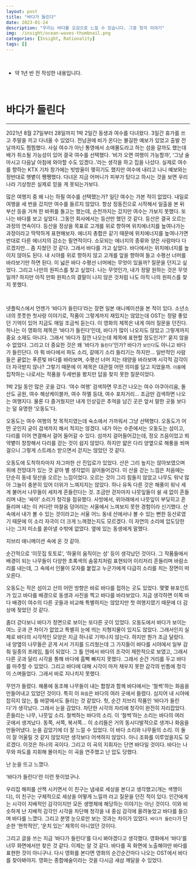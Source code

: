 ```yaml
---
layout: post
title: "바다가 들린다"
date: 2023-01-24
description: "우리는 바다를 오감으로 느낄 수 있습니다. 그중 청각 이야기"
img:  /insight/ocean-waves-thumbnail.png
categories: [Insight, Rationality]
tags: []
---
```


<br>

* 약 1년 반 전 작성한 내용입니다.

<br id="1">

# 바다가 들린다

---

2021년 8월 27일부터 28일까지 1박 2일간 동생과 여수를 다녀왔다. 3일간 휴가를 쓰고 주말을 끼고 다녀올 수 있었다. 전남권에 비가 온다는 불길한 예보가 있었고 출발 전날까지도 찜찜했다. 사실 여수가 아닌 통영에서 소매물도라고 하는 섬을 갈까도 했는데 배가 취소될 가능성이 있어 결국 여수를 선택했다. ‘비가 오면 여행이 가능할까’, ‘그냥 술 마시고 다음날 아침에 와야할 수도 있겠다..’라는 생각을 하고 집을 나섰다. 실제로 여수를 향하는 KTX 기차 창가에는 빗방울이 맺히기도 했지만 여수에 내리고 나니 예보와는 정반대로 햇볕이 쨍쨍했다. 다녀온 지금 어머니가 피부가 탔다고 하시는 것을 보면 우리나라 기상청은 실제로 믿을 게 못되는가보다.

많은 여행지 중 왜 나는 하필 여수를 선택했는가? 일단 여수는 가본 적이 없었다. 내일로 여행을 세 번을 갔지만 여수를 들르지 않았다. 항상 정동진으로 시작해서 일출을 본 뒤 부산 등을 거쳐 한 바퀴를 돌고는 했는데, 순천까지는 갔지만 여수는 가보지 못했다. 또 나는 바다를 보고 싶었다. 그동안 회사에서는 등산만 했던 것 같다. 등산은 결국 오르는 과정의 연속이다. 등산을 정상을 목표로 고개를 위로 향하며 위치에너지를 높여나가는 과정이라고 딱딱하게 표현해보자. 에너지 총합은 같기 때문에 위치에너지를 높여나가면 반대로 다른 에너지의 감소는 필연적이다. 소모되는 에너지의 종류와 양은 사람마다 다르겠지만… 좀 지쳤던 것 같다. 그래서 바다를 가고 싶었다. 바다에서는 위치에너지를 높이지 않아도 된다. 내 시야를 위로 향하지 않고 고개를 앞을 향하여 들고 수평선 너머를 바라보기만 하면 된다. 이 넓은 바다 수평선 너머에는 무엇이 있을까? 질문을 던지고 싶었다. 그리고 나만의 원피스를 찾고 싶었다. 나는 무엇인가, 내가 정말 원하는 것은 무엇일까? 하지만 아직 만화 원피스의 결말이 나지 않은 것처럼 나도 아직 나의 원피스를 찾지 못했다.

<br>

넷플릭스에서 언젠가 ‘바다가 들린다’라는 장편 일본 애니메이션을 본 적이 있다. 소년소녀의 풋풋한 첫사랑 이야기로, 작품이 그렇게까지 재밌지는 않았는데 OST는 정말 좋았던 기억이 있어 지금도 매일 조금씩 듣는다. 이 영화의 제목은 내게 여러 질문을 던진다. 하나는 이 영화의 제목은 ‘바다가 들린다’인데, 바다가 많이 나오지도 않았고 그렇게까지 중요 소재도 아니다. 그래서 ‘바다가 잠깐 나오는데 제목에 표현할 정도인가?' 묻지 않을 수 없었다. 그리고 더 중요한 것은 왜 '바다가 `들린다`'인가? 바다가 `보인다`도 아니고 바다가 들린단다. 아 뭐 바다에서 파도 소리, 갈매기 소리 들리기는 하지만… 일반적인 사람들은 끝없는 푸른빛 바다를 바라보며, 수평선 너머 지는 태양을 바라보며 시각적 감각이 더 자극받지 않나? 그렇기 때문에 이 제목은 대관절 어떤 의미를 담고 지었을까. `이름`에 집착하는 나로서는 작품을 두세번을 봤지만 답을 찾지 못한 질문이었다.

1박 2일 동안 많은 곳을 갔다. ‘여수 여행’ 검색하면 무조건 나오는 여수 아쿠아리움, 돌산도 공원, 여수 해상케이블카, 여수 하멜 등대, 여수 포차거리… 조금만 검색하면 나오는 여행지다. 물론 다 즐거웠지만 내게 인상깊은 추억을 남긴 곳은 앞서 말한 곳들 보다는 덜 유명한 ‘오동도’다.

오동도는 여수 여행의 첫 목적지였는데 숙소에서 가까워서 그냥 선택했다. 오동도가 어떤 곳인지 굳이 검색까지 해서 적지는 않겠다. 내가 아는 수준에서는 오동도는 섬이고, 다리를 이어 연결해서 걸어 들어갈 수 있다. 섬까지 걸어들어갔는데, 정오 즈음이었고 뙤약볕이 창창해서 다리를 걷는 것이 쉽지 않았다. 하지만 얇은 다리 양옆으로 해풍을 쐬며 걸으니 그렇게 스트레스 받으면서 걷지는 않았던 것 같다.

오동도에 도착하자마자 자그마한 산 진입로가 있었다. 산은 그리 높지는 않아보였으며 위에 전망대가 있는 것 같아 별 생각없이 걸어들어갔다. 이 산을 걷는 느낌은 처음에는 단순히 동네 뒷산을 오르는 느낌이었다. 오르는 것이 그리 힘들지 않았고 나무도 워낙 많아 그늘이 충분히 있어 더위가 느껴지지는 않았다. 하나 유독 다른 것은 해풍이 워낙 세게 불어서 나무들이 세차게 흔들린다는 것. 조금만 걷자마자 나뭇잎들이 쉴 새 없이 흔들리며 내는 ‘싸아’ 소리가 청각을 점유했다. 사방에서, 위아래에서 나뭇잎이 부딪히고 흔들리며 내는 이 커다란 마찰음 덩어리는 서울에서 느껴보지 못한 경험이라 신기했다. 산속에서 내가 볼 수 있는 것이라고는 서울 어느 동네 산에서나 볼 수 있는 뻔한 등산로였기 때문에 이 소리 자극이 더 크게 느껴졌는지도 모르겠다. 이 자연의 소리에 압도당한 나는 그저 미소를 쏟아낼 수밖에 없었다. 옆에 있는 동생에게 말했다.

<p class="insight-as-sentence">
  지브리 애니메이션 속에 온 것 같아.
</p>

순간적으로 ‘이웃집 토토로’, ‘하울의 움직이는 성’ 등이 생각났던 것이다. 그 작품들에서 배경이 되는 나무들이 다양한 초록색의 솜뭉치처럼 표현되어 이리저리 흔들리며 바람소리를 내는데, 그 속에서 인물이 모자를 붙잡고 누군가에게 다급히 소리를 치는 장면이 떠오른다.

오동도는 작은 섬이고 산의 어떤 방향은 바로 바다를 접하는 곳도 있었다. 몇몇 뷰포인트가 있고 바다를 배경으로 동생과 사진을 찍고 바다를 바라보았다. 지금 생각하면 이쪽 바다 배경이 여수의 다른 곳들과 비교해 특별하지는 않았지만 첫 여행지였기 때문에 더 감상에 젖었던 것 같다.

좀더 걷다보니 바다가 정면으로 보이는 또다른 곳이 있었다. 오동도에서 바다가 보이는 여느 곳과 큰 차이가 없었고 특별히 눈에 띄는 지형지물이 있지도 않았다. 그래서인지 실제로 바다의 시각적인 모양은 지금 하나로 기억나지 않는다. 하지만 뭔가 조금 달랐다. 내 양옆의 나무들은 곧게 서서 가지를 드리웠는데 그 가지들이 바다를 시야에서 일부 감춰 일종의 프레임, 틀이 되었다. 그 틀 안에서 바다의 조각이 제한적으로 보였고, 그래서 다른 곳과 달리 시각을 통해 바다에 흠뻑 빠지지 못했다. 그래서 순간 거리를 두고 바다를 마주할 수 있었다. 그리고 바다에 대해 시각이 마저 채우지 못한 감각의 빈틈에 청각이 스며들었다. 그래서 바로 지나치지 못했다.

무언가 들렸다. 해풍에 동조해 나무들이 내는 합창과 함께 바다에서는 ‘철썩'하는 화음을 만들어내고 있었던 것이다. 특히 이 `화음`은 바다의 여러 곳에서 들렸다. 심지어 내 시야에 잡히지 않는, 틀 바깥에서도 들리는 것 같았다. 헛, 순간 지브리 작품인 ‘바다가 들린다’가 생각났다. 그래서 눈을 감았다. 차단한 시각의 자리에 청각이 완전히 자리잡았다. 흔들리는 나무, 나뭇잎 소리. 철썩하는 바다의 소리. 이 ‘철썩’하는 소리는 바다의 여러 곳에서 생겨났다. 동쪽, 서쪽, 북서쪽… 이 소리들은 거의 동시다발적으로 생겨나 화음을 만들어냈다. 눈을 감았기에 더 잘 느낄 수 있었다. 이 바다 소리와 나무들의 소리. 이 둘이 잘 어울릴 것 같지 않았지만 생각보다 어색하지 않았다. 아니 조화를 이루었을지도 모르겠다. 이것은 하나의 곡이다. 그리고 이 곡의 지휘자는 단연 바다일 것이다. 바다는 나무와 파도를 지휘해 몰아치는 이 곡을 연주했고 난 압도 당했다.

난 눈을 뜨고 느꼈다.

<p class="insight-as-sentence">
  ‘바다가 들린다’란 이런 뜻이었구나.
</p>

우리집 해피를 산책 시키면서 이 친구는 냄새로 세상을 본다고 생각했고(개는 색맹이다), 이 친구는 구체적으로 세상을 어떻게 느낄까 라고 질문을 던진 적이 있다. 인간에게는 시각이 지배적인 감각이지만 모든 생명체에 해당하는 이야기는 아닌 것이다. 이와 비슷하게 난 지배적 감각인 시각을 차단해 청각을 내 중심 감각에 올려놓았고 바다를 들으며 바다를 느꼈다. 그리고 분명 눈으로만 보는 것과는 차이가 있었다. `바다가 들린다`가 단순한 ‘현학적인’, ‘운치 있는’ 제목이 아니었던 것이다.

그리고 글을 쓰는 지금 ‘바다가 들린다’를 다시 봐야겠다고 생각했다. 영화에서 ‘바다’를 너무 화면에서만 찾은 것 같다. 이제는 알 것 같다. 바다를 꼭 화면에 노출해야만 바다를 표현한 것이 아니구나. 다시 영화를 본다면 영화의 순간순간마다 나오는 OST에서 바다를 찾아봐야지. 영화는 종합예술이라는 것을 다시금 새삼 깨달을 수 있었다.